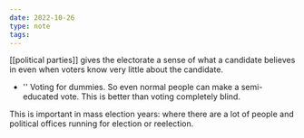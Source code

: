 ```yaml
---
date: 2022-10-26
type: note
tags:
---
```


[[political parties]] gives the electorate a sense of what a candidate believes in even when voters know very little about the candidate.
- '' Voting for dummies. So even normal people can make a semi-educated vote. This is better than voting completely blind.

This is important in mass election years: where there are a lot of people and political offices running for election or reelection.
